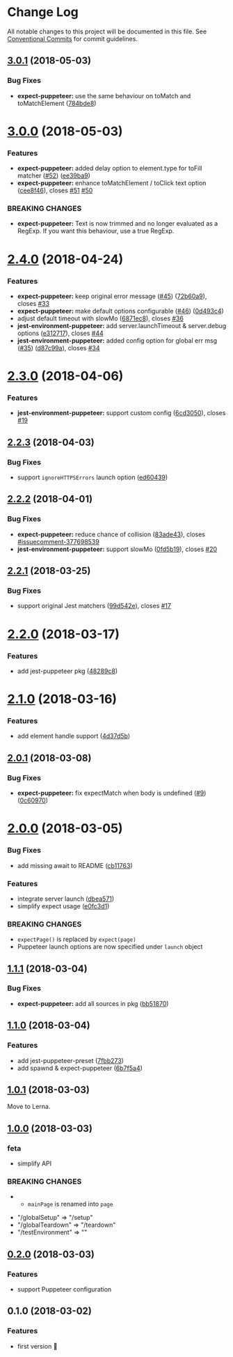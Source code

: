 # Change Log

All notable changes to this project will be documented in this file.
See [Conventional Commits](https://conventionalcommits.org) for commit guidelines.

<a name="3.0.1"></a>
## [3.0.1](https://github.com/smooth-code/jest-puppeteer/compare/v3.0.0...v3.0.1) (2018-05-03)


### Bug Fixes

* **expect-puppeteer:** use the same behaviour on toMatch and toMatchElement ([784bde8](https://github.com/smooth-code/jest-puppeteer/commit/784bde8))




<a name="3.0.0"></a>
# [3.0.0](https://github.com/smooth-code/jest-puppeteer/compare/v2.4.0...v3.0.0) (2018-05-03)


### Features

* **expect-puppeteer:** added delay option to element.type for toFill matcher ([#52](https://github.com/smooth-code/jest-puppeteer/issues/52)) ([ee39ba9](https://github.com/smooth-code/jest-puppeteer/commit/ee39ba9))
* **expect-puppeteer:** enhance toMatchElement / toClick text option ([cee8f46](https://github.com/smooth-code/jest-puppeteer/commit/cee8f46)), closes [#51](https://github.com/smooth-code/jest-puppeteer/issues/51) [#50](https://github.com/smooth-code/jest-puppeteer/issues/50)


### BREAKING CHANGES

* **expect-puppeteer:** Text is now trimmed and no longer evaluated as a RegExp. If you want this behaviour, use a true RegExp.




<a name="2.4.0"></a>
# [2.4.0](https://github.com/smooth-code/jest-puppeteer/compare/v2.3.0...v2.4.0) (2018-04-24)


### Features

* **expect-puppeteer:** keep original error message ([#45](https://github.com/smooth-code/jest-puppeteer/issues/45)) ([72b60a9](https://github.com/smooth-code/jest-puppeteer/commit/72b60a9)), closes [#33](https://github.com/smooth-code/jest-puppeteer/issues/33)
* **expect-puppeteer:** make default options configurable ([#46](https://github.com/smooth-code/jest-puppeteer/issues/46)) ([0d493c4](https://github.com/smooth-code/jest-puppeteer/commit/0d493c4))
* adjust default timeout with slowMo ([6871ec8](https://github.com/smooth-code/jest-puppeteer/commit/6871ec8)), closes [#36](https://github.com/smooth-code/jest-puppeteer/issues/36)
* **jest-environment-puppeteer:** add server.launchTimeout & server.debug options ([e312717](https://github.com/smooth-code/jest-puppeteer/commit/e312717)), closes [#44](https://github.com/smooth-code/jest-puppeteer/issues/44)
* **jest-environment-puppeteer:** added config option for global err msg ([#35](https://github.com/smooth-code/jest-puppeteer/issues/35)) ([d87c99a](https://github.com/smooth-code/jest-puppeteer/commit/d87c99a)), closes [#34](https://github.com/smooth-code/jest-puppeteer/issues/34)




<a name="2.3.0"></a>
# [2.3.0](https://github.com/smooth-code/jest-puppeteer/compare/v2.2.3...v2.3.0) (2018-04-06)


### Features

* **jest-environment-puppeteer:** support custom config ([6cd3050](https://github.com/smooth-code/jest-puppeteer/commit/6cd3050)), closes [#19](https://github.com/smooth-code/jest-puppeteer/issues/19)




<a name="2.2.3"></a>
## [2.2.3](https://github.com/smooth-code/jest-puppeteer/compare/v2.2.2...v2.2.3) (2018-04-03)


### Bug Fixes

* support `ignoreHTTPSErrors` launch option ([ed60439](https://github.com/smooth-code/jest-puppeteer/commit/ed60439))




<a name="2.2.2"></a>
## [2.2.2](https://github.com/smooth-code/jest-puppeteer/compare/v2.2.1...v2.2.2) (2018-04-01)


### Bug Fixes

* **expect-puppeteer:** reduce chance of collision ([83ade43](https://github.com/smooth-code/jest-puppeteer/commit/83ade43)), closes [#issuecomment-377698539](https://github.com/smooth-code/jest-puppeteer/issues/issuecomment-377698539)
* **jest-environment-puppeteer:** support slowMo ([0fd5b19](https://github.com/smooth-code/jest-puppeteer/commit/0fd5b19)), closes [#20](https://github.com/smooth-code/jest-puppeteer/issues/20)




<a name="2.2.1"></a>
## [2.2.1](https://github.com/smooth-code/jest-puppeteer/compare/v2.2.0...v2.2.1) (2018-03-25)


### Bug Fixes

* support original Jest matchers ([99d542e](https://github.com/smooth-code/jest-puppeteer/commit/99d542e)), closes [#17](https://github.com/smooth-code/jest-puppeteer/issues/17)




<a name="2.2.0"></a>
# [2.2.0](https://github.com/smooth-code/jest-puppeteer/compare/v2.1.0...v2.2.0) (2018-03-17)


### Features

* add jest-puppeteer pkg ([48289c8](https://github.com/smooth-code/jest-puppeteer/commit/48289c8))




<a name="2.1.0"></a>
# [2.1.0](https://github.com/smooth-code/jest-puppeteer/compare/v2.0.1...v2.1.0) (2018-03-16)


### Features

* add element handle support ([4d37d5b](https://github.com/smooth-code/jest-puppeteer/commit/4d37d5b))




<a name="2.0.1"></a>
## [2.0.1](https://github.com/smooth-code/jest-puppeteer/compare/v2.0.0...v2.0.1) (2018-03-08)


### Bug Fixes

* **expect-puppeteer:** fix expectMatch when body is undefined ([#9](https://github.com/smooth-code/jest-puppeteer/issues/9)) ([0c60970](https://github.com/smooth-code/jest-puppeteer/commit/0c60970))




<a name="2.0.0"></a>
# [2.0.0](https://github.com/smooth-code/jest-puppeteer/compare/v1.1.1...v2.0.0) (2018-03-05)


### Bug Fixes

* add missing await to README ([cb11763](https://github.com/smooth-code/jest-puppeteer/commit/cb11763))


### Features

* integrate server launch ([dbea571](https://github.com/smooth-code/jest-puppeteer/commit/dbea571))
* simplify expect usage ([e0fc3d1](https://github.com/smooth-code/jest-puppeteer/commit/e0fc3d1))


### BREAKING CHANGES

* `expectPage()` is replaced by `expect(page)`
* Puppeteer launch options are now specified under `launch` object




<a name="1.1.1"></a>
## [1.1.1](https://github.com/smooth-code/jest-puppeteer/compare/v1.1.0...v1.1.1) (2018-03-04)


### Bug Fixes

* **expect-puppeteer:** add all sources in pkg ([bb51870](https://github.com/smooth-code/jest-puppeteer/commit/bb51870))




<a name="1.1.0"></a>
## [1.1.0](https://github.com/smooth-code/jest-puppeteer/compare/v1.0.1...v1.1.0) (2018-03-04)


### Features

* add jest-puppeteer-preset ([7fbb273](https://github.com/smooth-code/jest-puppeteer/commit/7fbb273))
* add spawnd & expect-puppeteer ([6b7f5a4](https://github.com/smooth-code/jest-puppeteer/commit/6b7f5a4))




<a name="1.0.1"></a>
## [1.0.1](https://github.com/smooth-code/jest-puppeteer/compare/v1.0.0...v1.0.1) (2018-03-03)

Move to Lerna.

<a name="1.0.0"></a>

## [1.0.0](https://github.com/smooth-code/jest-puppeteer/compare/v0.2.0...v1.0.0) (2018-03-03)

### feta

* simplify API

### BREAKING CHANGES

* * `mainPage` is renamed into `page`

- "/globalSetup" => "/setup"
- "/globalTeardown" => "/teardown"
- "/testEnvironment" => ""

<a name="0.2.0"></a>

## [0.2.0](https://github.com/smooth-code/jest-puppeteer/compare/v0.1.0...v0.2.0) (2018-03-03)

### Features

* support Puppeteer configuration

<a name="0.1.0"></a>

## 0.1.0 (2018-03-02)

### Features

* first version 🎉
